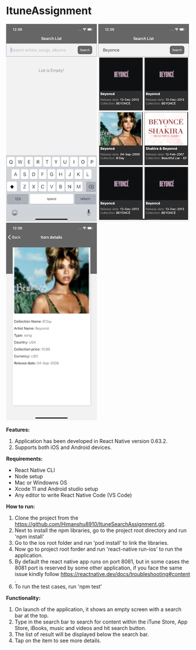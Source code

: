 # ItuneAssignment

![](Images/Image1.png)  ![](Images/Image2.png)  ![](Images/Image3.png)


**Features:**

1. Application has been developed in React Native version 0.63.2.
2. Supports both iOS and Android devices.


**Requirements:**

- React Native CLI 
- Node setup
- Mac or Windowns OS
- Xcode 11 and Android studio setup
- Any editor to write React Native Code (VS Code)

**How to run:**

1. Clone the project from the https://github.com/Himanshu8910/ItuneSearchAssignment.git. 
2. Next to install the npm libraries, go to the project root directory and run 'npm install'
3. Go to the ios root folder and run 'pod install' to link the libraries.
4. Now go to project root forder and run 'react-native run-ios' to run the application.
5. By default the react native app runs on port 8081, but in some cases the 8081 port is reserved by some other application, if you face the same issue kindly follow  https://reactnative.dev/docs/troubleshooting#content .
5. To run the test cases, run 'npm test'


**Functionality:**

1. On launch of the application, it shows an empty screen with a search bar at the top. 
2. Type in the search bar to search for content within the iTune Store, App Store, iBooks, music and videos and hit search button.
3. The list of result will be displayed below the search bar.  
4. Tap on the item to see more details.
